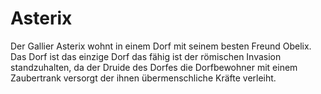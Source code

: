 # Asterix
Der Gallier Asterix wohnt in einem Dorf mit seinem besten Freund Obelix. Das Dorf ist das einzige Dorf das fähig ist der römischen Invasion standzuhalten, da der Druide des Dorfes die Dorfbewohner mit einem Zaubertrank versorgt der ihnen übermenschliche Kräfte verleiht.